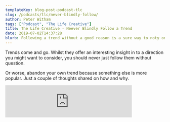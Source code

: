 ```yaml
---
templateKey: blog-post-podcast-tlc
slug: /podcasts/tlc/never-blindly-follow/
author: Peter Witham
tags: ["Podcast", "The Life Creative"]
title: The Life Creative - Neever Blindly Follow a Trend
date: 2019-07-02T14:37:28
blurb: Following a trend without a good reason is a sure way to noty only generate the same content as everyone else, but also limit your expressiveness and skills. Listen on.
---
```


Trends come and go. Whilst they offer an interesting insight in to a direction you might want to consider, you should never just follow them without question.

Or worse, abandon your own trend because something else is more popular. Just a couple of thoughts shared on how and why.

<iframe src="https://anchor.fm/peter-witham/embed/episodes/Never-Blindly-Follow-a-Trend-e4grkh" height="102" width="400" frameborder="0" scrolling="no"></iframe>
